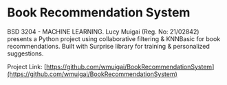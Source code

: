 # Book Recommendation System
 BSD 3204 - MACHINE LEARNING.  Lucy Muigai (Reg. No: 21/02842) presents a Python project using collaborative filtering &amp; KNNBasic for book recommendations. Built with Surprise library for training &amp; personalized suggestions.

Project Link: [https://github.com/wmuigai/BookRecommendationSystem](https://github.com/wmuigai/BookRecommendationSystem)
